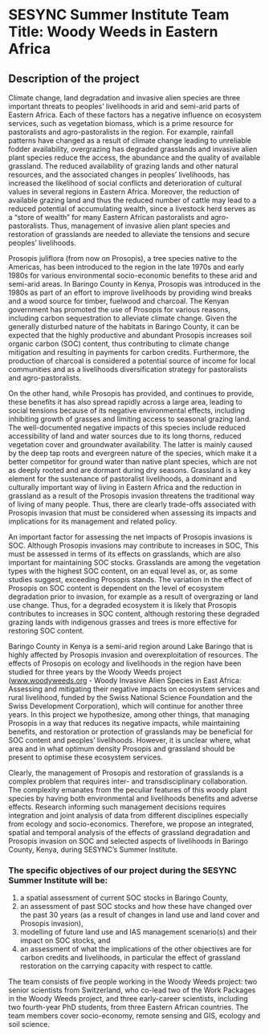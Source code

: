 # SESYNC Summer Institute Team Title: Woody Weeds in Eastern Africa

## Description of the project
Climate change, land degradation and invasive alien species are three important threats to peoples’ livelihoods in arid and semi-arid parts of Eastern Africa. Each of these factors has a negative influence on ecosystem services, such as vegetation biomass, which is a prime resource for pastoralists and agro-pastoralists in the region. For example, rainfall patterns have changed as a result of climate change leading to unreliable fodder availability, overgrazing has degraded grasslands and invasive alien plant species reduce the access, the abundance and the quality of available grassland. The reduced availability of grazing lands and other natural resources, and the associated changes in peoples’ livelihoods, has increased the likelihood of social conflicts and deterioration of cultural values in several regions in Eastern Africa. Moreover, the reduction of available grazing land and thus the reduced number of cattle may lead to a reduced potential of accumulating wealth, since a livestock herd serves as a “store of wealth” for many Eastern African pastoralists and agro-pastoralists. Thus, management of invasive alien plant species and restoration of grasslands are needed to alleviate the tensions and secure peoples’ livelihoods.

Prosopis juliflora (from now on Prosopis), a tree species native to the Americas, has been introduced to the region in the late 1970s and early 1980s for various environmental socio-economic benefits to these arid and semi-arid areas. In Baringo County in Kenya, Prosopis was introduced in the 1980s as part of an effort to improve livelihoods by providing wind breaks and a wood source for timber, fuelwood and charcoal. The Kenyan government has promoted the use of Prosopis for various reasons, including carbon sequestration to alleviate climate change. Given the generally disturbed nature of the habitats in Baringo County, it can be expected that the highly productive and abundant Prosopis increases soil organic carbon (SOC) content, thus contributing to climate change mitigation and resulting in payments for carbon credits. Furthermore, the production of charcoal is considered a potential source of income for local communities and as a livelihoods diversification strategy for pastoralists and agro-pastoralists. 

On the other hand, while Prosopis has provided, and continues to provide, these benefits it has also spread rapidly across a large area, leading to social tensions because of its negative environmental effects, including inhibiting growth of grasses and limiting access to seasonal grazing land. The well-documented negative impacts of this species include reduced accessibility of land and water sources due to its long thorns, reduced vegetation cover and groundwater availability. The latter is mainly caused by the deep tap roots and evergreen nature of the species, which make it a better competitor for ground water than native plant species, which are not as deeply rooted and are dormant during dry seasons.  Grassland is a key element for the sustenance of pastoralist livelihoods, a dominant and culturally important way of living in Eastern Africa and the reduction in grassland as a result of the Prosopis invasion threatens the traditional way of living of many people. Thus, there are clearly trade-offs associated with Prosopis invasion that must be considered when assessing its impacts and implications for its management and related policy.

An important factor for assessing the net impacts of Prosopis invasions is SOC. Although Prosopis invasions may contribute to increases in SOC, This must be assessed in terms of its effects on grasslands, which are also important for maintaining SOC stocks.  Grasslands are among the vegetation types with the highest SOC content, on an equal level as, or, as some studies suggest, exceeding Prosopis stands. The variation in the effect of Prosopis on SOC content is dependent on the level of ecosystem degradation prior to invasion, for example as a result of overgrazing or land use change. Thus, for a degraded ecosystem it is likely that Prosopis contributes to increases in SOC content, although restoring these degraded grazing lands with indigenous grasses and trees is more effective for restoring SOC content. 

Baringo County in Kenya is a semi-arid region around Lake Baringo that is highly affected by Prosopis invasion and overexploitation of resources. The effects of Prosopis on ecology and livelihoods in the region have been studied for three years by the Woody Weeds project (www.woodyweeds.org - Woody Invasive Alien Species in East Africa: Assessing and mitigating their negative impacts on ecosystem services and rural livelihood, funded by the Swiss National Science Foundation and the Swiss Development Corporation), which will continue for another three years. In this project we hypothesize, among other things, that managing Prosopis in a way that reduces its negative impacts, while maintaining benefits, and restoration or protection of grasslands may be beneficial for SOC content and peoples’ livelihoods. However, it is unclear where, what area and in what optimum density Prosopis and grassland should be present to optimise these ecosystem services. 

Clearly, the management of Prosopis and restoration of grasslands is a complex problem that requires inter- and transdisciplinary collaboration. The complexity emanates from the peculiar features of this woody plant species by having both environmental and livelihoods benefits and adverse effects. Research informing such management decisions requires integration and joint analysis of data from different disciplines especially from ecology and socio-economics. Therefore, we propose an integrated, spatial and temporal analysis of the effects of grassland degradation and Prosopis invasion on SOC and selected aspects of livelihoods in Baringo County, Kenya, during SESYNC’s Summer Institute.

### The specific objectives of our project during the SESYNC Summer Institute will be: 
1.	a spatial assessment of current SOC stocks in Baringo County, 
2.	an assessment of past SOC stocks and how these have changed over the past 30 years (as a result of changes in land use and land cover and Prosopis invasion),
3.	modelling of future land use and IAS management scenario(s) and their impact on SOC stocks, and
4.	an assessment of what the implications of the other objectives are for carbon credits and livelihoods, in particular the effect of grassland restoration on the carrying capacity with respect to cattle. 

The team consists of five people working in the Woody Weeds project: two senior scientists from Switzerland, who co-lead two of the Work Packages in the Woody Weeds project, and three early-career scientists, including two fourth-year PhD students, from three Eastern African countries. The team members cover socio-economy, remote sensing and GIS, ecology and soil science.  


